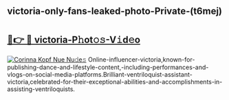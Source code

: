 ## victoria-only-fans​-leaked-photo​-Private-(t6mej)


# <h2><a href="https://mediaupload.pro?title=victoria&ref=git">🔗👉 🔴 victoria-P𝚑ot𝚘𝚜-V𝚒d𝚎o</a></h2>

[![Corinna Kopf Nue Nu𝚍e𝚜](https://i.imgur.com/0qMVB7G.gif)](https://mediaupload.pro?title=victoria&ref=git)
Online-influencer-victoria,known-for-publishing-dance-and-lifestyle-content,-including-performances-and-vlogs-on-social-media-platforms.Brilliant-ventriloquist-assistant-victoria,celebrated-for-their-exceptional-abilities-and-accomplishments-in-assisting-ventriloquists.  
